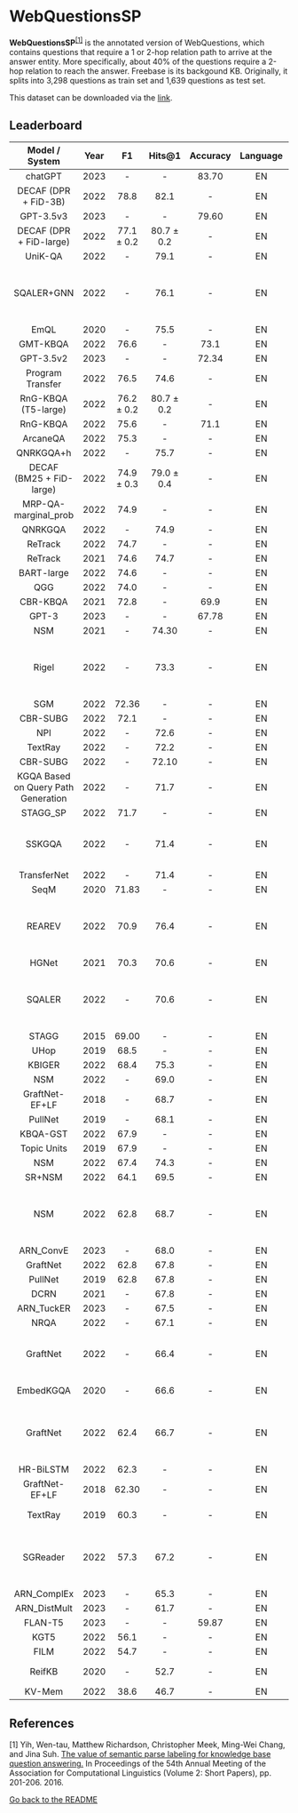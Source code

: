 # WebQuestionsSP

**WebQuestionsSP**<sup>[[1]](#myfootnote1)</sup> is the annotated version of WebQuestions, which contains questions that require a 1 or 2-hop relation path to arrive at the answer entity. 
More specifically, about 40% of the questions require a 2-hop relation to reach the answer. Freebase is its backgound KB. Originally, it splits into 3,298 questions 
as train set and 1,639 questions as test set. 

This dataset can be downloaded via the [link](https://www.microsoft.com/en-us/download/details.aspx?id=52763).


## Leaderboard 

|           Model / System            | Year |     F1     |   Hits@1   | Accuracy |Language |                                    Reported by                                     |
|:-----------------------------------:|:----:|:----------:|:----------:|:--------:|:-------:|:----------------------------------------------------------------------------------:|
|        chatGPT                      | 2023 |    -       |    -       |    83.70 |   EN    |                 [Tan et al.](https://arxiv.org/pdf/2303.07992.pdf)                  |
|        DECAF (DPR + FiD-3B)         | 2022 |    78.8    |    82.1    |    -     |   EN    |                 [Yu et al.](https://arxiv.org/pdf/2210.00063.pdf)                  |
|        GPT-3.5v3                    | 2023 |    -       |    -       |   79.60 |   EN    |                 [Tan et al.](https://arxiv.org/pdf/2303.07992.pdf)                  |
|       DECAF (DPR + FiD-large)       | 2022 | 77.1 ± 0.2 | 80.7 ± 0.2 |    -     |   EN    |                 [Yu et al.](https://arxiv.org/pdf/2210.00063.pdf)                  |
|               UniK-QA               | 2022 |     -      |    79.1    |    -     |   EN    |                 [Yu et al.](https://arxiv.org/pdf/2210.00063.pdf)                  |
|             SQALER+GNN              | 2022 |     -      |    76.1    |    -     |   EN    |    [Costas Mavromatis and George Karypis](https://arxiv.org/pdf/2210.13650.pdf)    |
|                EmQL                 | 2020 |     -      |    75.5    |    -     |   EN    |                 [Yu et al.](https://arxiv.org/pdf/2210.00063.pdf)                  |
|              GMT-KBQA               | 2022 |    76.6    |     -      |   73.1   |   EN    |            [Hu et al.](https://aclanthology.org/2022.coling-1.145.pdf)             |
|        GPT-3.5v2                    | 2023 |    -       |    -       |   72.34 |   EN    |                 [Tan et al.](https://arxiv.org/pdf/2303.07992.pdf)                  |
|          Program Transfer           | 2022 |    76.5    |    74.6    |    -     |   EN    |                 [Yu et al.](https://arxiv.org/pdf/2210.00063.pdf)                  |
|         RnG-KBQA (T5-large)         | 2022 | 76.2 ± 0.2 | 80.7 ± 0.2 |    -     |   EN    |                 [Yu et al.](https://arxiv.org/pdf/2210.00063.pdf)                  |
|              RnG-KBQA               | 2022 |    75.6    |     -      |   71.1   |   EN    |            [Hu et al.](https://aclanthology.org/2022.coling-1.145.pdf)             |
|              ArcaneQA               | 2022 |    75.3    |     -      |    -     |   EN    |                 [Yu et al.](https://arxiv.org/pdf/2210.00063.pdf)                  |
|              QNRKGQA+h              | 2022 |     -      |    75.7    |    -     |   EN    |    [Ma et al.](https://link.springer.com/chapter/10.1007/978-3-031-10983-6_11)     |
|      DECAF (BM25 + FiD-large)       | 2022 | 74.9 ± 0.3 | 79.0 ± 0.4 |    -     |   EN    |                 [Yu et al.](https://arxiv.org/pdf/2210.00063.pdf)                  |
|        MRP-QA-marginal_prob         | 2022 |    74.9    |     -      |    -     |   EN    |          [Wang et al.](https://aclanthology.org/2022.naacl-main.294.pdf)           |
|               QNRKGQA               | 2022 |     -      |    74.9    |    -     |   EN    |    [Ma et al.](https://link.springer.com/chapter/10.1007/978-3-031-10983-6_11)     |
|               ReTrack               | 2022 |    74.7    |     -      |    -     |   EN    |            [Hu et al.](https://aclanthology.org/2022.coling-1.145.pdf)             |
|               ReTrack               | 2021 |    74.6    |    74.7    |    -     |   EN    |                 [Yu et al.](https://arxiv.org/pdf/2210.00063.pdf)                  |
|             BART-large              | 2022 |    74.6    |     -      |    -     |   EN    |            [Hu et al.](https://aclanthology.org/2022.coling-1.145.pdf)             |
|                 QGG                 | 2022 |    74.0    |     -      |    -     |   EN    |                 [Yu et al.](https://arxiv.org/pdf/2210.00063.pdf)                  |
|              CBR-KBQA               | 2021 |    72.8    |     -      |   69.9   |   EN    |                 [Yu et al.](https://arxiv.org/pdf/2210.00063.pdf)                  |
|        GPT-3                        | 2023 |    -       |    -       |   67.78 |   EN    |                 [Tan et al.](https://arxiv.org/pdf/2303.07992.pdf)                  |
|                 NSM                 | 2021 |     -      |   74.30    |    -     |   EN    |                 [He et al.](https://arxiv.org/pdf/2101.03737.pdf)                  |
|                Rigel                | 2022 |     -      |    73.3    |    -     |   EN    |    [Costas Mavromatis and George Karypis](https://arxiv.org/pdf/2210.13650.pdf)    |
|                 SGM                 | 2022 |   72.36    |     -      |    -     |   EN    |  [Ma L et al.](https://ieeexplore.ieee.org/stamp/stamp.jsp?tp=&arnumber=9747229)   |
|              CBR-SUBG               | 2022 |    72.1    |     -      |    -     |   EN    |                 [Yu et al.](https://arxiv.org/pdf/2210.00063.pdf)                  |
|                 NPI                 | 2022 |     -      |    72.6    |    -     |   EN    |            [Cao et al.](https://aclanthology.org/2022.acl-long.559.pdf)            |
|               TextRay               | 2022 |     -      |    72.2    |    -     |   EN    |            [Cao et al.](https://aclanthology.org/2022.acl-long.559.pdf)            |
|              CBR-SUBG               | 2022 |     -      |   72.10    |    -     |   EN    |                 [Das et al.](https://arxiv.org/pdf/2202.10610.pdf)                 |
| KGQA Based on Query Path Generation | 2022 |     -      |    71.7    |    -     |   EN    |   [Yang et al.](https://link.springer.com/chapter/10.1007/978-3-031-10983-6_12)    |
|              STAGG_SP               | 2022 |    71.7    |     -      |    -     |   EN    |          [Wang et al.](https://aclanthology.org/2022.naacl-main.294.pdf)           |
|               SSKGQA                | 2022 |     -      |    71.4    |    -     |   EN    |     [Mingchen Li and Jonathan Shihao Ji](https://arxiv.org/pdf/2204.10194.pdf)     |
|             TransferNet             | 2022 |     -      |    71.4    |    -     |   EN    |                 [Shi et al.](https://arxiv.org/pdf/2104.07302.pdf)                 |
|                SeqM                 | 2020 |   71.83    |     -      |    -     |   EN    |  [Ma L et al.](https://ieeexplore.ieee.org/stamp/stamp.jsp?tp=&arnumber=9747229)   |
|               REAREV                | 2022 |    70.9    |    76.4    |    -     |   EN    |    [Costas Mavromatis and George Karypis](https://arxiv.org/pdf/2210.13650.pdf)    |
|                HGNet                | 2021 |    70.3    |    70.6    |    -     |   EN    |                 [Yu et al.](https://arxiv.org/pdf/2210.00063.pdf)                  |
|               SQALER                | 2022 |     -      |    70.6    |    -     |   EN    |    [Costas Mavromatis and George Karypis](https://arxiv.org/pdf/2210.13650.pdf)    |
|                STAGG                | 2015 |   69.00    |     -      |    -     |   EN    |  [Ma L et al.](https://ieeexplore.ieee.org/stamp/stamp.jsp?tp=&arnumber=9747229)   |
|                UHop                 | 2019 |    68.5    |     -      |    -     |   EN    |  [Ma L et al.](https://ieeexplore.ieee.org/stamp/stamp.jsp?tp=&arnumber=9747229)   |
|               KBIGER                | 2022 |    68.4    |    75.3    |    -     |   EN    |                 [Du et al.](https://arxiv.org/pdf/2209.03005.pdf)                  |
|                 NSM                 | 2022 |     -      |    69.0    |    -     |   EN    |            [Cao et al.](https://aclanthology.org/2022.acl-long.559.pdf)            |
|           GraftNet-EF+LF            | 2018 |     -      |    68.7    |    -     |   EN    |                [Sun et al.](https://aclanthology.org/D18-1455.pdf)                 |
|               PullNet               | 2019 |     -      |    68.1    |    -     |   EN    |                 [Sun et al.](https://arxiv.org/pdf/1904.09537.pdf)                 |
|              KBQA-GST               | 2022 |    67.9    |     -      |    -     |   EN    |          [Wang et al.](https://aclanthology.org/2022.naacl-main.294.pdf)           |
|             Topic Units             | 2019 |    67.9    |     -      |    -     |   EN    |  [Ma L et al.](https://ieeexplore.ieee.org/stamp/stamp.jsp?tp=&arnumber=9747229)   |
|                 NSM                 | 2022 |    67.4    |    74.3    |    -     |   EN    |                 [Du et al.](https://arxiv.org/pdf/2209.03005.pdf)                  |
|               SR+NSM                | 2022 |    64.1    |    69.5    |    -     |   EN    |                 [Yu et al.](https://arxiv.org/pdf/2210.00063.pdf)                  |
|                 NSM                 | 2022 |    62.8    |    68.7    |    -     |   EN    |    [Costas Mavromatis and George Karypis](https://arxiv.org/pdf/2210.13650.pdf)    |
|              ARN_ConvE              | 2023 |     -      |    68.0    |    -     |   EN    |                 [Cui et al.](https://www.sciencedirect.com/science/article/abs/pii/S0020025522013317)                 |
|              GraftNet               | 2022 |    62.8    |    67.8    |    -     |   EN    |                 [Du et al.](https://arxiv.org/pdf/2209.03005.pdf)                  |
|               PullNet               | 2019 |    62.8    |    67.8    |    -     |   EN    |                 [Yu et al.](https://arxiv.org/pdf/2210.00063.pdf)                  |
|                DCRN                 | 2021 |     -      |    67.8    |    -     |   EN    |          [Cai et al.](https://aclanthology.org/2021.findings-acl.19.pdf)           |
|             ARN_TuckER              | 2023 |     -      |    67.5    |    -     |   EN    |                 [Cui et al.](https://www.sciencedirect.com/science/article/abs/pii/S0020025522013317)                 |
|                NRQA                 | 2022 |     -      |    67.1    |    -     |   EN    | [Guo et al.](https://link.springer.com/content/pdf/10.1007/s10489-022-03927-0.pdf) |
|              GraftNet               | 2022 |     -      |    66.4    |    -     |   EN    |     [Mingchen Li and Jonathan Shihao Ji](https://arxiv.org/pdf/2204.10194.pdf)     |
|              EmbedKGQA              | 2020 |     -      |    66.6    |    -     |   EN    |          [Saxena et al.](https://aclanthology.org/2020.acl-main.412.pdf)           |
|              GraftNet               | 2022 |    62.4    |    66.7    |    -     |   EN    |    [Costas Mavromatis and George Karypis](https://arxiv.org/pdf/2210.13650.pdf)    |
|              HR-BiLSTM              | 2022 |    62.3    |     -      |    -     |   EN    |          [Wang et al.](https://aclanthology.org/2022.naacl-main.294.pdf)           |
|           GraftNet-EF+LF            | 2018 |   62.30    |     -      |    -     |   EN    |                [Sun et al.](https://aclanthology.org/D18-1455.pdf)                 |
|               TextRay               | 2019 |    60.3    |     -      |    -     |   EN    |        [Bhutani et al.](https://dl.acm.org/doi/pdf/10.1145/3357384.3358033)        |
|              SGReader               | 2022 |    57.3    |    67.2    |    -     |   EN    |    [Costas Mavromatis and George Karypis](https://arxiv.org/pdf/2210.13650.pdf)    |
|             ARN_ComplEx             | 2023 |     -      |    65.3    |    -     |   EN    |                 [Cui et al.](https://www.sciencedirect.com/science/article/abs/pii/S0020025522013317)                 |
|            ARN_DistMult             | 2023 |     -      |    61.7    |    -     |   EN    |                 [Cui et al.](https://www.sciencedirect.com/science/article/abs/pii/S0020025522013317)                 |
|        FLAN-T5                      | 2023 |    -       |    -       |   59.87 |   EN    |                 [Tan et al.](https://arxiv.org/pdf/2303.07992.pdf)                  |
|                KGT5                 | 2022 |    56.1    |     -      |    -     |   EN    |                 [Yu et al.](https://arxiv.org/pdf/2210.00063.pdf)                  |
|                FILM                 | 2022 |    54.7    |     -      |    -     |   EN    |                 [Yu et al.](https://arxiv.org/pdf/2210.00063.pdf)                  |
|               ReifKB                | 2020 |     -      |    52.7    |    -     |   EN    |                [Cohen et al.](https://arxiv.org/pdf/2002.06115.pdf)                |
|               KV-Mem                | 2022 |    38.6    |    46.7    |    -     |   EN    |                 [Du et al.](https://arxiv.org/pdf/2209.03005.pdf)                  |


## References 
<a name="myfootnote1">[1]</a> Yih, Wen-tau, Matthew Richardson, Christopher Meek, Ming-Wei Chang, and Jina Suh. [The value of semantic parse labeling for knowledge base question answering.](http://anthology.aclweb.org/P16-2033) In Proceedings of the 54th Annual Meeting of the Association for Computational Linguistics (Volume 2: Short Papers), pp. 201-206. 2016.


[Go back to the README](../README.md)
